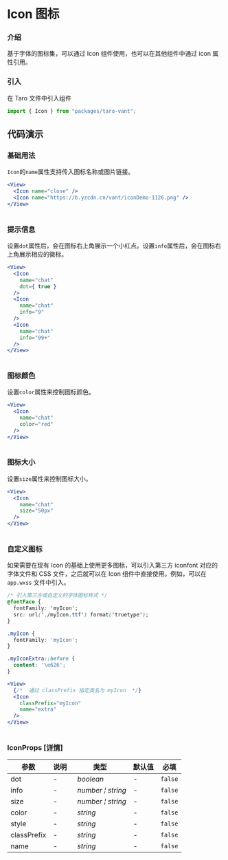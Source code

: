 # Icon 图标

### 介绍

基于字体的图标集，可以通过 Icon 组件使用，也可以在其他组件中通过 icon 属性引用。

### 引入

在 Taro 文件中引入组件

```js
import { Icon } from "packages/taro-vant"; 
```

## 代码演示

### 基础用法

`Icon`的`name`属性支持传入图标名称或图片链接。

```jsx
<View>
  <Icon name="close" />
  <Icon name="https://b.yzcdn.cn/vant/iconDemo-1126.png" />
</View>
 
```

### 提示信息

设置`dot`属性后，会在图标右上角展示一个小红点。设置`info`属性后，会在图标右上角展示相应的徽标。

```jsx
<View>
  <Icon
    name="chat"
    dot={ true }
  />
  <Icon
    name="chat"
    info="9"
  />
  <Icon
    name="chat"
    info="99+"
  />
</View>
 
```

### 图标颜色

设置`color`属性来控制图标颜色。

```jsx
<View>
  <Icon
    name="chat"
    color="red"
  />
</View>
 
```

### 图标大小

设置`size`属性来控制图标大小。

```jsx
<View>
  <Icon
    name="chat"
    size="50px"
  />
</View>
 
```

### 自定义图标

如果需要在现有 Icon 的基础上使用更多图标，可以引入第三方 iconfont 对应的字体文件和 CSS 文件，之后就可以在 Icon 组件中直接使用。例如，可以在 `app.wxss` 文件中引入。

```css
/* 引入第三方或自定义的字体图标样式 */
@fontFace {
  fontFamily: 'myIcon';
  src: url('./myIcon.ttf') format('truetype');
}

.myIcon {
  fontFamily: 'myIcon';
}

.myIconExtra::before {
  content: '\e626';
}
```

```jsx
<View>
  {/*  通过 classPrefix 指定类名为 myIcon  */}
  <Icon
    classPrefix="myIcon"
    name="extra"
  />
</View>
 
```
### IconProps [[详情]](https://github.com/AntmJS/vantui/tree/main/packages/vantui/types/icon.d.ts)   

| 参数 | 说明 | 类型 | 默认值 | 必填 |
| --- | --- | --- | --- | --- |
| dot | - | _&nbsp;&nbsp;boolean<br/>_ | - | `false` |
| info | - | _&nbsp;&nbsp;number&nbsp;&brvbar;&nbsp;string<br/>_ | - | `false` |
| size | - | _&nbsp;&nbsp;number&nbsp;&brvbar;&nbsp;string<br/>_ | - | `false` |
| color | - | _&nbsp;&nbsp;string<br/>_ | - | `false` |
| style | - | _&nbsp;&nbsp;string<br/>_ | - | `false` |
| classPrefix | - | _&nbsp;&nbsp;string<br/>_ | - | `false` |
| name | - | _&nbsp;&nbsp;string<br/>_ | - | `false` |


